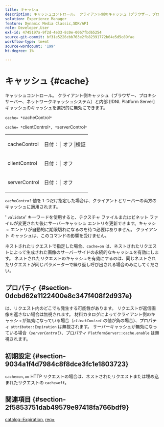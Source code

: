 ```yaml
---
title: キャッシュ
description: キャッシュコントロール。 クライアント側のキャッシュ（ブラウザー、プロキシサーバー、ネットワークキャッシュシステム）と内部キャッシュのキャッシュを選択的に無効にするこ  [!DNL Platform Server]  ができます。
solution: Experience Manager
feature: Dynamic Media Classic,SDK/API
role: Developer,User
exl-id: 4745197a-9f2d-4e33-8c0e-0067fbd65254
source-git-commit: bf31e5226cbb763e2fb82391772b64e5d5c89fae
workflow-type: tm+mt
source-wordcount: '199'
ht-degree: 1%

---
```


# キャッシュ {#cache}

キャッシュコントロール。 クライアント側キャッシュ（ブラウザー、プロキシサーバー、ネットワークキャッシュシステム）と内部 [!DNL Platform Server] キャッシュのキャッシュを選択的に無効にできます。

`cache= *`cacheControl`*`

`cache= *`clientControl`*, *`serverControl`*`

<table id="simpletable_CBB5DFBD48B444A4AA806B11299BC43E"> 
 <tr class="strow"> 
  <td class="stentry"> <p><span class="varname"> cacheControl</span> </p> </td> 
  <td class="stentry"> <p>日付： | オフ |検証 </p></td> 
 </tr> 
 <tr class="strow"> 
  <td class="stentry"> <p><span class="varname"> clientControl </span> </p> </td> 
  <td class="stentry"> <p>日付： | オフ </p></td> 
 </tr> 
 <tr class="strow"> 
  <td class="stentry"> <p><span class="varname"> serverControl </span> </p></td> 
  <td class="stentry"> <p>日付： | オフ </p></td> 
 </tr> 
</table>

*`cacheControl`* 値を 1 つだけ指定した場合は、クライアントとサーバーの両方のキャッシュに適用されます。

&#39; `validate`&#39; キーワードを使用すると、テクスチャ ファイルまたはビネット ファイルが変更された後にサーバーキャッシュ エントリを更新できます。キャッシュ エントリが自動的に期限切れになるのを待つ必要はありません。 クライアント キャッシュは、このコマンドの影響を受けません。

ネストされたリクエストで指定した場合、`cache=on` は、ネストされたリクエストによって生成された画像のサーバーサイドの永続的なキャッシュを有効にします。 ネストされたリクエストのキャッシュを有効にするのは、同じネストされたリクエストが同じパラメーターで繰り返し呼び出される場合のみにしてください。

## プロパティ {#section-0dcbd62e1122400e8c347f408f2d937e}

は、リクエスト内のどこでも発生する可能性があります。 リクエストが返信画像を返さない場合は無視されます。 材料カタログによってクライアント側のキャッシュが無効になっている場合（*`clientControl`* の値が負の場合）、プロパティ `attribute::Expiration` は無視されます。 サーバーキャッシュが無効になっている場合（*`serverControl`*）、プロパティ `PlatformServer::cache.enable` は無視されます。

## 初期設定 {#section-9034a1f4d7984c8f8dce3fc1e1803723}

`cache=on,on` HTTP リクエストの場合は、ネストされたリクエストまたは埋め込まれたリクエストの `cache=off`。

## 関連項目 {#section-2f5853751dab49579e97418fa766bdf9}

[catalog::Expiration](../../../../../ir-api/material-cat/image-rendering-api-ref/c-ir-material-catalog/c-ir-material-data-reference/r-ir-expiration-dataref.md#reference-5e93943abff54c93bf85aae3b911a3ce), [req=](../../../../../ir-api/http-protocol/image-rendering-api-ref/c-ir-http-protocol-ref/c-ir-http-protocol-command-reference/r-ir-req.md#reference-792b1a663fb64261bd2de2a209b847fb)

